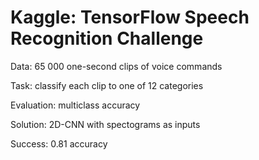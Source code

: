 # Kaggle: TensorFlow Speech Recognition Challenge

Data: 65 000 one-second clips of voice commands

Task: classify each clip to one of 12 categories

Evaluation: multiclass accuracy

Solution: 2D-CNN with spectograms as inputs

Success: 0.81 accuracy
